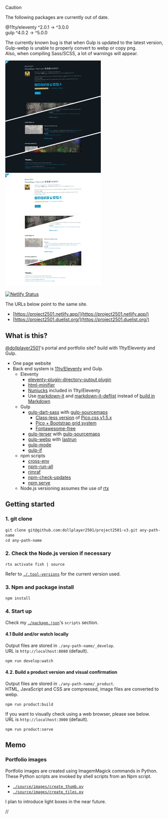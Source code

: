 > [!CAUTION]
> The following packages are currently out of date.  
>  
>  @11ty/eleventy   ^2.0.1  →  ^3.0.0  
>  gulp             ^4.0.2  →  ^5.0.0  
>  
> The currently known bug is that when Gulp is updated to the latest version, Gulp-webp is unable to properly convert to webp or copy png.  
> Also, when compiling Sass/SCSS, a lot of warnings will appear.


<img src="./source/images/screenshot..project2501-v3-dark..thumb.png" width="300">&nbsp;&nbsp;<img src="./source/images/screenshot..project2501-v3-light..thumb.png" width="300">

[![Netlify Status](https://api.netlify.com/api/v1/badges/abe8230e-48f9-4ce9-8513-4e0541f64d21/deploy-status)](https://app.netlify.com/sites/project2501/deploys)

The URLs below point to the same site.

- [https://project2501.netlify.app/](https://project2501.netlify.app/)
- [https://project2501.duelist.org/](https://project2501.duelist.org/)


## What is this?


[@dollplayer2501](https://github.com/dollplayer2501)'s portal and portfolio site? build with 11ty/Eleventy and Gulp.

- One page website
- Back end system is [11ty/Eleventy](https://www.11ty.dev/) and Gulp.
    - Eleventy
        - [eleventy-plugin-directory-output plugin](https://www.npmjs.com/package/@11ty/eleventy-plugin-directory-output)
        - [html-minifier](https://www.npmjs.com/package/html-minifier)
        - [Nunjucks](https://www.11ty.dev/docs/languages/nunjucks/) included in 11ty/Eleventy
        - Use [markdown-it](https://www.npmjs.com/package/markdown-it) and [markdown-it-deflist](https://www.npmjs.com/package/@gerhobbelt/markdown-it-deflist) instead of [build in Markdown](https://www.11ty.dev/docs/languages/markdown/)
    - Gulp
        - [gulp-dart-sass](https://www.npmjs.com/package/gulp-dart-sass) with [gulp-sourcemaps](https://www.npmjs.com/package/gulp-sourcemaps)
            - [Class-less version](https://picocss.com/docs/classless.html) of [Pico.css v1.5.x](https://picocss.com/)
            - [Pico + Bootstrap grid system](https://picocss.com/examples/bootstrap-grid/)
            - [Fontawesome-free](https://www.npmjs.com/package/@fortawesome/fontawesome-free)
        - [gulp-terser](https://www.npmjs.com/package/gulp-terser) with [gulp-sourcemaps](https://www.npmjs.com/package/gulp-sourcemaps)
        - [gulp-webp](https://www.npmjs.com/package/gulp-webp) with [lastrun](https://gulpjs.com/docs/en/api/lastrun/)
        - [gulp-mode](https://www.npmjs.com/package/gulp-mode)
        - [gulp-if](https://www.npmjs.com/package/gulp-if)
    - npm scripts
        - [cross-env](https://www.npmjs.com/package/cross-env)
        - [npm-run-all](https://www.npmjs.com/package/npm-run-all)
        - [rimraf](https://www.npmjs.com/package/rimraf)
        - [npm-check-updates](https://www.npmjs.com/package/npm-check-updates)
        - [npm serve](https://www.npmjs.com/package/serve)
    - Node.js versioning assumes the use of [rtx](https://github.com/jdxcode/rtx)


## Getting started


### 1. git clone

    git clone git@github.com:dollplayer2501/project2501-v3.git any-path-name
    cd any-path-name

### 2. Check the Node.js version if necessary

    rtx activate fish | source

Refer to [`./.tool-versions`](https://github.com/dollplayer2501/project2501-v3/blob/main/.tool-versions) for the current version used.

### 3. Npm and package install

    npm install

### 4. Start up

Check my [`./package.json`](https://github.com/dollplayer2501/project2501-v3/blob/main/package.json)'s `scripts` section.

#### 4.1 Build and/or watch locally

Output files are stored in `./any-path-name/_develop`.  
URL is `http://localhost:8080` (default).

    npm run develop:watch

#### 4.2. Build a product version and visual confirmation

Output files are stored in `./any-path-name/_product`.  
HTML, JavaScript and CSS are compressed, image files are converted to webp.

    npm run product:build

If you want to visually check using a web browser, please see below.  
URL is `http://localhost:3000` (default).

    npm run product:serve


## Memo

### Portfolio images

Portfolio images are created using ImagemMagick commands in Python.  
These Python scripts are invoked by shell scripts from an Npm script.

- [`./source/images/create_thumb.py`](https://github.com/dollplayer2501/project2501-v3/blob/main/source/images/create_thumb.py)
- [`./source/images/create_tiles.py`](https://github.com/dollplayer2501/project2501-v3/blob/main/source/images/create_tiles.py)

I plan to introduce light boxes in the near future.


//
